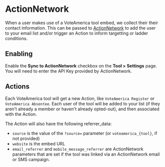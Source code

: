# ActionNetwork

When a user makes use of a VoteAmerica tool embed, we collect their their contact information.  This can be
passed to [ActionNetwork](https://actionnetwork.org) to add the user to your email list and/or trigger an Action to inform targetting or ladder conditions.

## Enabling

Enable the **Sync to ActionNetwork** checkbox on the **Tool > Settings** page.  You will need to enter
the API Key provided by ActionNetwork.

## Actions

Each VoteAmerica tool will get a new Action, like `VoteAmerica
Register` or `VoteAmerica Absentee`.  Each user of the tool will be
added to your list (if they aren't already a member or haven't already
opted-out), and then associated with the Action.

The Action will also have the following referrer_data:

- ``source`` is the value of the ``?source=`` parameter (or ``voteamerica_{tool}``, if not provided)
- ``website`` is the embed URL
- ``email_referrer`` and ``mobile_message_referrer`` are ActionNetwork parameters that are set if the tool was linked via an ActionNetwork email or SMS campaign.
